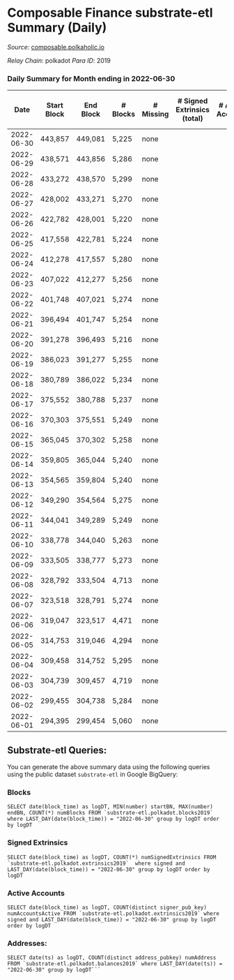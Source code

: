 # Composable Finance substrate-etl Summary (Daily)

_Source_: [composable.polkaholic.io](https://composable.polkaholic.io)

*Relay Chain*: polkadot
*Para ID*: 2019



### Daily Summary for Month ending in 2022-06-30


| Date | Start Block | End Block | # Blocks | # Missing | # Signed Extrinsics (total) | # Active Accounts | # Addresses with Balances | # Events | # Transfers | # XCM Transfers In | # XCM Transfers Out |
| ---- | ----------- | --------- | -------- | --------- | --------------------------- | ----------------- | ------------------------- | -------- | ----------- | ------------------ | ------------------- |
| 2022-06-30 | 443,857 | 449,081 | 5,225 | none  |  |  | 6 | 10,453 |   |   |   |
| 2022-06-29 | 438,571 | 443,856 | 5,286 | none  |  |  | 6 | 10,575 |   |   |   |
| 2022-06-28 | 433,272 | 438,570 | 5,299 | none  |  |  | 6 | 10,601 |   |   |   |
| 2022-06-27 | 428,002 | 433,271 | 5,270 | none  |  |  | 6 | 10,543 |   |   |   |
| 2022-06-26 | 422,782 | 428,001 | 5,220 | none  |  |  | 6 | 10,443 |   |   |   |
| 2022-06-25 | 417,558 | 422,781 | 5,224 | none  |  |  | 6 | 10,451 |   |   |   |
| 2022-06-24 | 412,278 | 417,557 | 5,280 | none  |  |  | 6 | 10,562 |   |   |   |
| 2022-06-23 | 407,022 | 412,277 | 5,256 | none  |  |  | 6 | 10,515 |   |   |   |
| 2022-06-22 | 401,748 | 407,021 | 5,274 | none  |  |  | 6 | 10,554 |   |   |   |
| 2022-06-21 | 396,494 | 401,747 | 5,254 | none  |  |  | 6 | 10,511 |   |   |   |
| 2022-06-20 | 391,278 | 396,493 | 5,216 | none  |  |  | 6 | 10,435 |   |   |   |
| 2022-06-19 | 386,023 | 391,277 | 5,255 | none  |  |  | 6 | 10,513 |   |   |   |
| 2022-06-18 | 380,789 | 386,022 | 5,234 | none  |  |  | 6 | 10,471 |   |   |   |
| 2022-06-17 | 375,552 | 380,788 | 5,237 | none  |  |  | 6 | 10,477 |   |   |   |
| 2022-06-16 | 370,303 | 375,551 | 5,249 | none  |  |  | 6 | 10,501 |   |   |   |
| 2022-06-15 | 365,045 | 370,302 | 5,258 | none  |  |  | 6 | 10,519 |   |   |   |
| 2022-06-14 | 359,805 | 365,044 | 5,240 | none  |  |  | 6 | 10,483 |   |   |   |
| 2022-06-13 | 354,565 | 359,804 | 5,240 | none  |  |  | 6 | 10,483 |   |   |   |
| 2022-06-12 | 349,290 | 354,564 | 5,275 | none  |  |  | 6 | 10,555 |   |   |   |
| 2022-06-11 | 344,041 | 349,289 | 5,249 | none  |  |  | 6 | 10,501 |   |   |   |
| 2022-06-10 | 338,778 | 344,040 | 5,263 | none  |  |  | 6 | 10,529 |   |   |   |
| 2022-06-09 | 333,505 | 338,777 | 5,273 | none  |  |  | 6 | 10,549 |   |   |   |
| 2022-06-08 | 328,792 | 333,504 | 4,713 | none  |  |  | 6 | 9,429 |   |   |   |
| 2022-06-07 | 323,518 | 328,791 | 5,274 | none  |  |  | 6 | 10,551 |   |   |   |
| 2022-06-06 | 319,047 | 323,517 | 4,471 | none  |  |  | 6 | 8,944 |   |   |   |
| 2022-06-05 | 314,753 | 319,046 | 4,294 | none  |  |  | 6 | 8,591 |   |   |   |
| 2022-06-04 | 309,458 | 314,752 | 5,295 | none  |  |  | 6 | 10,593 |   |   |   |
| 2022-06-03 | 304,739 | 309,457 | 4,719 | none  |  |  | 6 | 9,440 |   |   |   |
| 2022-06-02 | 299,455 | 304,738 | 5,284 | none  |  |  | 6 | 10,574 |   |   |   |
| 2022-06-01 | 294,395 | 299,454 | 5,060 | none  |  |  | 6 | 10,123 |   |   |   |

## Substrate-etl Queries:
You can generate the above summary data using the following queries using the public dataset `substrate-etl` in Google BigQuery:


### Blocks
```
SELECT date(block_time) as logDT, MIN(number) startBN, MAX(number) endBN, COUNT(*) numBlocks FROM `substrate-etl.polkadot.blocks2019`  where LAST_DAY(date(block_time)) = "2022-06-30" group by logDT order by logDT
```


### Signed Extrinsics
```
SELECT date(block_time) as logDT, COUNT(*) numSignedExtrinsics FROM `substrate-etl.polkadot.extrinsics2019`  where signed and LAST_DAY(date(block_time)) = "2022-06-30" group by logDT order by logDT
```


### Active Accounts
```
SELECT date(block_time) as logDT, COUNT(distinct signer_pub_key) numAccountsActive FROM `substrate-etl.polkadot.extrinsics2019` where signed and LAST_DAY(date(block_time)) = "2022-06-30" group by logDT order by logDT
```


### Addresses:
```
SELECT date(ts) as logDT, COUNT(distinct address_pubkey) numAddress FROM `substrate-etl.polkadot.balances2019` where LAST_DAY(date(ts)) = "2022-06-30" group by logDT```

